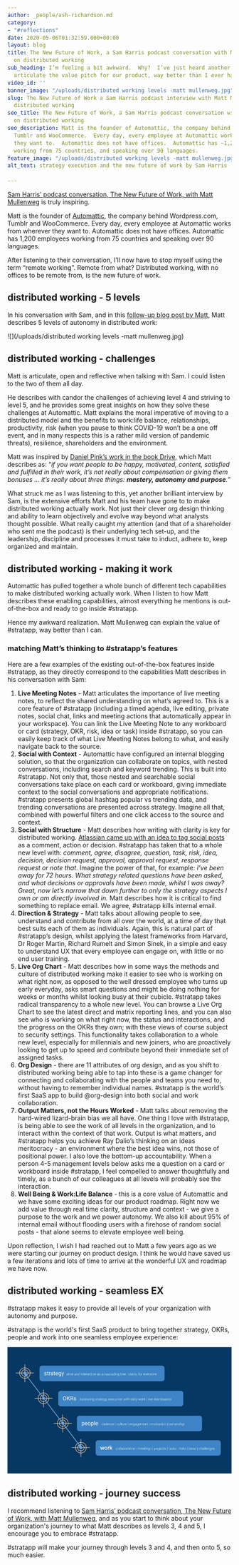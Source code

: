 ```yaml
---
author: _people/ash-richardson.md
category:
- "#reflections"
date: 2020-05-06T01:32:59.000+00:00
layout: blog
title: The New Future of Work, a Sam Harris podcast conversation with Matt Mullenweg
  on distributed working
sub_heading: I’m feeling a bit awkward.  Why?  I’ve just heard another tech founder
  articulate the value pitch for our product, way better than I ever have.
video_id: ''
banner_image: "/uploads/distributed working levels -matt mullenweg.jpg"
slug: The New Future of Work a Sam Harris podcast interview with Matt Mullenweg on
  distributed working
seo_title: The New Future of Work, a Sam Harris podcast conversation with Matt Mullenweg
  on distributed working
seo_description: Matt is the founder of Automattic, the company behind Wordpress.com,
  Tumblr and WooCommerce.  Every day, every employee at Automattic works from wherever
  they want to.  Automattic does not have offices.  Automattic has ~1,200 employees
  working from 75 countries, and speaking over 90 languages.
feature_image: "/uploads/distributed working levels -matt mullenweg.jpg"
alt_text: strategy execution and the new future of work by Sam Harris

---
```

[Sam Harris’ podcast conversation, The New Future of Work, with Matt Mullenweg](https://samharris.org/podcasts/194-new-future-work/ "The New Future of Work") is truly inspiring.

Matt is the founder of [Automattic](https://automattic.com/ "Automattic"), the company behind Wordpress.com, Tumblr and WooCommerce. Every day, every employee at Automattic works from wherever they want to. Automattic does not have offices. Automattic has 1,200 employees working from 75 countries and speaking over 90 languages.

After listening to their conversation, I’ll now have to stop myself using the term “remote working”. Remote from what? Distributed working, with no offices to be remote from, is the new future of work.

## distributed working - 5 levels

In his conversation with Sam, and in this [follow-up blog post by Matt](https://ma.tt/2020/04/five-levels-of-autonomy/ "Distributed Work's Five Levels of Automony"), Matt describes 5 levels of autonomy in distributed work:

![](/uploads/distributed working levels -matt mullenweg.jpg)

## distributed working - challenges

Matt is articulate, open and reflective when talking with Sam. I could listen to the two of them all day.

He describes with candor the challenges of achieving level 4 and striving to level 5, and he provides some great insights on how they solve these challenges at Automattic. Matt explains the moral imperative of moving to a distributed model and the benefits to work:life balance, relationships, productivity, risk (when you pause to think COVID-19 won’t be a one off event, and in many respects this is a rather mild version of pandemic threats), resilience, shareholders and the environment.

Matt was inspired by [Daniel Pink’s work in the book Drive](https://www.amazon.com.au/Drive-Surprising-Truth-About-Motivates/dp/1594484805 "Drive: The Surprising Truth About What Motivates Us"), which Matt describes as: “_if you want people to be happy, motivated, content, satisfied and fulfilled in their work, it’s not really about compensation or giving them bonuses … it’s really about three things: **mastery, autonomy and purpose**._”

What struck me as I was listening to this, yet another brilliant interview by Sam, is the extensive efforts Matt and his team have gone to to make distributed working actually work. Not just their clever org design thinking and ability to learn objectively and evolve way beyond what analysts thought possible. What really caught my attention (and that of a shareholder who sent me the podcast) is their underlying tech set-up, and the leadership, discipline and processes it must take to induct, adhere to, keep organized and maintain.

## distributed working - making it work

Automattic has pulled together a whole bunch of different tech capabilities to make distributed working actually work. When I listen to how Matt describes these enabling capabilities, almost everything he mentions is out-of-the-box and ready to go inside #stratapp.

Hence my awkward realization. Matt Mullenweg can explain the value of #stratapp, way better than I can.

### matching Matt’s thinking to #stratapp’s features

Here are a few examples of the existing out-of-the-box features inside #stratapp, as they directly correspond to the capabilities Matt describes in his conversation with Sam:

1. **Live Meeting Notes** - Matt articulates the importance of live meeting notes, to reflect the shared understanding on what’s agreed to. This is a core feature of #stratapp (including a timed agenda, live editing, private notes, social chat, links and meeting actions that automatically appear in your workspace). You can link the Live Meeting Note to any workboard or card (strategy, OKR, risk, idea or task) inside #stratapp, so you can easily keep track of what Live Meeting Notes belong to what, and easily navigate back to the source.
2. **Social with Context** - Automattic have configured an internal blogging solution, so that the organization can collaborate on topics, with nested conversations, including search and keyword trending. This is built into #stratapp. Not only that, those nested and searchable social conversations take place on each card or workboard, giving immediate context to the social conversations and appropriate notifications. #stratapp presents global hashtag popular vs trending data, and trending conversations are presented across strategy. Imagine all that, combined with powerful filters and one click access to the source and context.
3. **Social with Structure** - Matt describes how writing with clarity is key for distributed working. [Atlassian came up with an idea to tag social posts](https://stratappsaas.com/blog/atlassian-stride-social-with-structure/ "Atlassian thought of it, #stratapp’s done it - social with structure") as a comment, action or decision. #stratapp has taken that to a whole new level with: _comment, agree, disagree, question, task, risk, idea, decision, decision request, approval, approval request, response request or note that_. Imagine the power of that, for example: _I’ve been away for 72 hours. What strategy related questions have been asked, and what decisions or approvals have been made, whilst I was away? Great, now let’s narrow that down further to only the strategy aspects I own or am directly involved in._ Matt describes how it is critical to find something to replace email. We agree, #stratapp kills internal email.
4. **Direction & Strategy** - Matt talks about allowing people to see, understand and contribute from all over the world, at a time of day that best suits each of them as individuals. Again, this is natural part of #stratapp’s design, whilst applying the latest frameworks from Harvard, Dr Roger Martin, Richard Rumelt and Simon Sinek, in a simple and easy to understand UX that every employee can engage on, with little or no end user training.
5. **Live Org Chart** - Matt describes how in some ways the methods and culture of distributed working make it easier to see who is working on what right now, as opposed to the well dressed employee who turns up early everyday, asks smart questions and might be doing nothing for weeks or months whilst looking busy at their cubicle. #stratapp takes radical transparency to a whole new level. You can browse a Live Org Chart to see the latest direct and matrix reporting lines, and you can also see who is working on what right now, the status and interactions, and the progress on the OKRs they own; with these views of course subject to security settings. This functionality takes collaboration to a whole new level, especially for millennials and new joiners, who are proactively looking to get up to speed and contribute beyond their immediate set of assigned tasks.
6. **Org Design** - there are 11 attributes of org design, and as you shift to distributed working being able to tap into these is a game changer for connecting and collaborating with the people and teams you need to, without having to remember individual names. #stratapp is the world’s first SaaS app to build @org-design into both social and work collaboration.
7. **Output Matters, not the Hours Worked** - Matt talks about removing the hard-wired lizard-brain bias we all have. One thing I love with #stratapp, is being able to see the work of all levels in the organization, and to interact within the context of that work. Output is what matters, and #stratapp helps you achieve Ray Dalio’s thinking on an ideas meritocracy - an environment where the best idea wins, not those of positional power. I also love the bottom-up accountability. When a person 4-5 management levels below asks me a question on a card or workboard inside #stratapp, I feel compelled to answer thoughtfully and timely, as a bunch of our colleagues at all levels will probably see the interaction.
8. **Well Being & Work:Life Balance** - this is a core value of Automattic and we have some exciting ideas for our product roadmap. Right now we add value through real time clarity, structure and context - we give a purpose to the work and we power autonomy. We also kill about 95% of internal email without flooding users with a firehose of random social posts - that alone seems to elevate employee well being.

Upon reflection, I wish I had reached out to Matt a few years ago as we were starting our journey on product design. I think he would have saved us a few iterations and lots of time to arrive at the wonderful UX and roadmap we have now.

## distributed working - seamless EX

\#stratapp makes it easy to provide all levels of your organization with autonomy and purpose.

\#stratapp is the world's first SaaS product to bring together strategy, OKRs, people and work into one seamless employee experience:

![](/uploads/alignment-jpg.jpg)

## distributed working - journey success

I recommend listening to [Sam Harris’ podcast conversation, The New Future of Work, with Matt Mullenweg](https://samharris.org/podcasts/194-new-future-work/ "The New Future of Work"), and as you start to think about your organization's journey to what Matt describes as levels 3, 4 and 5, I encourage you to embrace #stratapp.

\#stratapp will make your journey through levels 3 and 4, and then onto 5, so much easier.